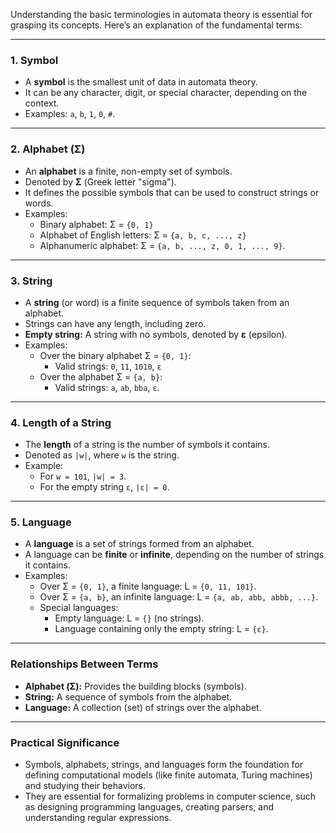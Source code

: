 Understanding the basic terminologies in automata theory is essential for grasping its concepts. Here’s an explanation of the fundamental terms:

---

### **1. Symbol**
- A **symbol** is the smallest unit of data in automata theory. 
- It can be any character, digit, or special character, depending on the context.
- Examples: `a`, `b`, `1`, `0`, `#`.

---

### **2. Alphabet (Σ)**
- An **alphabet** is a finite, non-empty set of symbols.
- Denoted by **Σ** (Greek letter "sigma").
- It defines the possible symbols that can be used to construct strings or words.
- Examples:
  - Binary alphabet: Σ = `{0, 1}`
  - Alphabet of English letters: Σ = `{a, b, c, ..., z}`
  - Alphanumeric alphabet: Σ = `{a, b, ..., z, 0, 1, ..., 9}`.

---

### **3. String**
- A **string** (or word) is a finite sequence of symbols taken from an alphabet.
- Strings can have any length, including zero.
- **Empty string:** A string with no symbols, denoted by **ε** (epsilon).
- Examples:
  - Over the binary alphabet Σ = `{0, 1}`:
    - Valid strings: `0`, `11`, `1010`, `ε`
  - Over the alphabet Σ = `{a, b}`:
    - Valid strings: `a`, `ab`, `bba`, `ε`.

---

### **4. Length of a String**
- The **length** of a string is the number of symbols it contains.
- Denoted as `|w|`, where `w` is the string.
- Example:
  - For `w = 101`, `|w| = 3`.
  - For the empty string `ε`, `|ε| = 0`.

---

### **5. Language**
- A **language** is a set of strings formed from an alphabet.
- A language can be **finite** or **infinite**, depending on the number of strings it contains.
- Examples:
  - Over Σ = `{0, 1}`, a finite language: L = `{0, 11, 101}`.
  - Over Σ = `{a, b}`, an infinite language: L = `{a, ab, abb, abbb, ...}`.
  - Special languages:
    - Empty language: L = `{}` (no strings).
    - Language containing only the empty string: L = `{ε}`.

---

### **Relationships Between Terms**
- **Alphabet (Σ):** Provides the building blocks (symbols).
- **String:** A sequence of symbols from the alphabet.
- **Language:** A collection (set) of strings over the alphabet.

---

### **Practical Significance**
- Symbols, alphabets, strings, and languages form the foundation for defining computational models (like finite automata, Turing machines) and studying their behaviors.
- They are essential for formalizing problems in computer science, such as designing programming languages, creating parsers, and understanding regular expressions.
